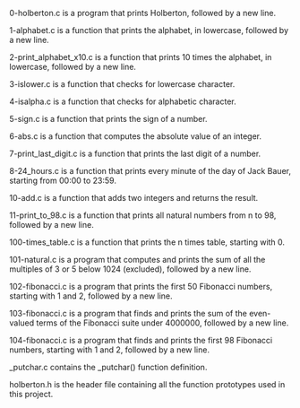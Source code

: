 0-holberton.c is a program that prints Holberton, followed by a new line.

1-alphabet.c is a function that prints the alphabet, in lowercase, followed by a new line.

2-print_alphabet_x10.c is a function that prints 10 times the alphabet, in lowercase, followed by a new line.

 3-islower.c is a function that checks for lowercase character.

 4-isalpha.c is a function that checks for alphabetic character.

 5-sign.c is a function that prints the sign of a number.

 6-abs.c is a function that computes the absolute value of an integer.

 7-print_last_digit.c is a function that prints the last digit of a number.

 8-24_hours.c is a function that prints every minute of the day of Jack Bauer, starting from 00:00 to 23:59.

 10-add.c is a function that adds two integers and returns the result.

 11-print_to_98.c is a function that prints all natural numbers from n to 98, followed by a new line.

 100-times_table.c is a function that prints the n times table, starting with 0.

 101-natural.c is a program that computes and prints the sum of all the multiples of 3 or 5 below 1024 (excluded), followed by a new line.

 102-fibonacci.c is a program that prints the first 50 Fibonacci numbers, starting with 1 and 2, followed by a new line.

 103-fibonacci.c is a program that finds and prints the sum of the even-valued terms of the Fibonacci suite under 4000000, followed by a new line.

 104-fibonacci.c is a program that finds and prints the first 98 Fibonacci numbers, starting with 1 and 2, followed by a new line.

 _putchar.c contains the _putchar() function definition.

 holberton.h is the header file containing all the function prototypes used in this project.